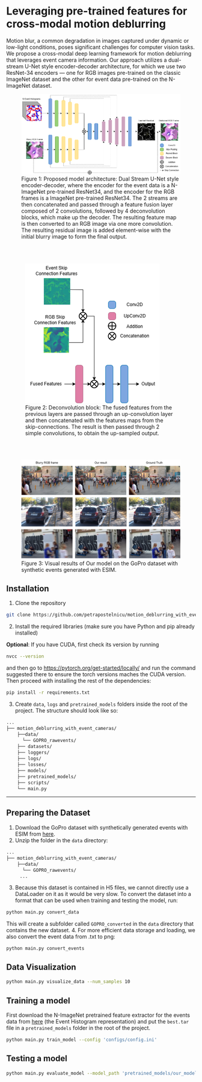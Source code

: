 # Leveraging pre-trained features for cross-modal motion deblurring
Motion blur, a common degradation in images captured under dynamic or low-light conditions, poses significant challenges 
for computer vision tasks. We propose a cross-modal deep learning framework for motion deblurring that leverages 
event camera information. Our approach utilizes a dual-stream U-Net style encoder-decoder architecture, for which we use 
two ResNet-34 encoders — one for RGB images pre-trained on the classic ImageNet dataset and the other for event data 
pre-trained on the N-ImageNet dataset.

<figure id='model_architecture'>
    <img src='readme_images/main_architecture.png'>
    <figcaption>Figure 1: Proposed model architecture: Dual Stream U-Net style encoder-decoder, where the encoder for the event data is a N-ImageNet pre-trained ResNet34, and the encoder for the RGB frames is a ImageNet pre-trained ResNet34. The 2 streams are then concatenated and passed through a feature fusion layer composed of 2 convolutions, followed by 4 deconvolution blocks, which make up the decoder. The resulting feature map is then converted to an RGB image via one more convolution. The resulting residual image is added element-wise with the initial blurry image to form the final output.    </figcaption>
</figure>

<br><br>

<figure id='deconv_block_architecture' style="display: block; margin: 0 auto !important; width: 80%;">
    <img src='readme_images/deconv_block_architecture.png'>
    <figcaption>Figure 2: Deconvolution block: The fused features from the previous layers are passed through an up-convolution layer and then concatenated with the features maps from the skip-connections. The result is then passed through 2 simple convolutions, to obtain the up-sampled output.</figcaption>
</figure>

<br><br>

<figure id='visual_results'>
    <img src='readme_images/visual_results.png'>
    <figcaption>Figure 3: Visual results of Our model on the GoPro dataset with synthetic events generated with ESIM.</figcaption>
</figure>

## Installation
1. Clone the repository

```sh
git clone https://github.com/petrapostelnicu/motion_deblurring_with_event_cameras.git & cd motion_deblurring_with_event_cameras
```

2. Install the required libraries (make sure you have Python and pip already installed)

**Optional**: If you have CUDA, first check its version by running 
```sh
nvcc --version
```
and then go to https://pytorch.org/get-started/locally/ and run the command suggested there to ensure the torch versions maches the CUDA version.
Then proceed with installing the rest of the dependencies:

```sh
pip install -r requirements.txt
```

3. Create ```data```, ```logs``` and ```pretrained_models``` folders inside the root of the project.
The structure should look like so:

```
...
├── motion_deblurring_with_event_cameras/
    ├──data/
      └── GOPRO_rawevents/
    ├── datasets/
    ├── loggers/
    ├── logs/
    ├── losses/
    ├── models/
    ├── pretrained_models/
    ├── scripts/
    └── main.py
```

-------------------

## Preparing the Dataset
1. Download the GoPro dataset with synthetically generated events with ESIM from [here](https://data.vision.ee.ethz.ch/csakarid/shared/EFNet/GOPRO_rawevents.zip).
2. Unzip the folder in the ```data``` directory:
```
...
├── motion_deblurring_with_event_cameras/
    ├──data/
      └── GOPRO_rawevents/
     ...
```
3. Because this dataset is contained in H5 files, we cannot directly use a DataLoader on it as it would be very slow. To convert the dataset into a format that can be used when training and testing the model, run:
```sh
python main.py convert_data
```
This will create a subfolder called ```GOPRO_converted``` in the ```data``` directory that contains the new dataset.
4. For more efficient data storage and loading, we also convert the event data from .txt to png:
```sh
python main.py convert_events
```

## Data Visualization 
```sh
python main.py visualize_data --num_samples 10
```

## Training a model
First download the N-ImageNet pretrained feature extractor for the events data from [here](https://drive.google.com/drive/folders/1kmtgjX9hC2kRgUjoBklKt53ftkdQOZk-) (the Event Histogram representation) and put the ```best.tar``` file in a ```pretrained_models``` folder in the root of the project.
```sh
python main.py train_model --config 'configs/config.ini'
```

## Testing a model
```sh
python main.py evaluate_model --model_path 'pretrained_models/our_model.pth' --output_dir 'outputs'
```